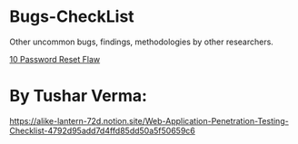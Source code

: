 # Bugs-CheckList
Other uncommon bugs, findings, methodologies by other researchers.

[10 Password Reset Flaw](https://www.anugrahsr.me/posts/10-Password-reset-flaws/)

# By Tushar Verma:
https://alike-lantern-72d.notion.site/Web-Application-Penetration-Testing-Checklist-4792d95add7d4ffd85dd50a5f50659c6

